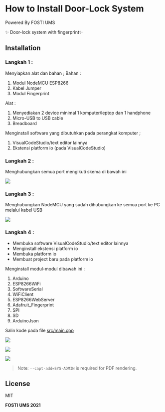 # How to Install Door-Lock System

Powered By FOSTI UMS

✨ Door-lock system with fingerprint✨  

## Installation
### Langkah 1 :
Menyiapkan alat dan bahan ;
Bahan :
1. Modul NodeMCU ESP8266 
2. Kabel Jumper
3. Modul Fingerprint

Alat :
1. Menyediakan 2 device minimal 1 komputer/leptop dan 1 handphone
2. Micro-USB to USB cable
3. Breadboard

Menginstall software yang dibutuhkan pada perangkat komputer ;
1. VisualCodeStudio/text editor lainnya
2. Ekstensi platform io (pada VisualCodeStudio)

### Langkah 2 :
Menghubungkan semua port mengikuti skema di bawah ini

![](https://raw.githubusercontent.com/imaana/door-lock/main/assets/picture1.jpeg)

### Langkah 3 :
Menghubungkan NodeMCU yang sudah dihubungkan ke semua port ke PC melalui kabel USB

![](https://raw.githubusercontent.com/imaana/door-lock/main/assets/picture2.jpeg)

### Langkah 4 :
- Membuka software VisualCodeStudio/text editor lainnya
- Menginstall ekstensi platform io
- Membuka platform io
- Membuat project baru pada platform io

Menginstall modul-modul dibawah ini :
1. Arduino
2. ESP8266WiFi
3. SoftwareSerial
4. WiFiClient
5. ESP8266WebServer
6. Adafruit_Fingerprint
7. SPI
8. SD
9. ArduinoJson

Salin kode pada file <a href="https://github.com/FOSTI-UMS/door-lock/blob/main/src/main.cpp">src/main.cpp</a>

![](https://raw.githubusercontent.com/imaana/door-lock/main/assets/picture4.jpeg)

![](https://raw.githubusercontent.com/imaana/door-lock/main/assets/picture5.jpeg)

![](https://raw.githubusercontent.com/imaana/door-lock/main/assets/picture6.jpeg)


> Note: `--capt-add=SYS-ADMIN` is required for PDF rendering.


## License

MIT

**FOSTI UMS 2021**

